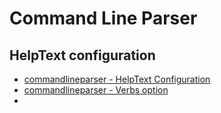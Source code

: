 # Command Line Parser

## HelpText configuration

- [commandlineparser - HelpText Configuration](https://github.com/commandlineparser/commandline/wiki/HelpText-Configuration#Custom-Help-for-verbs)
- [commandlineparser - Verbs option](https://github.com/commandlineparser/commandline/wiki/Verbs)
-
